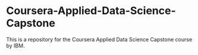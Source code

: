 # Coursera-Applied-Data-Science-Capstone
This is a repository for the Coursera Applied Data Science Capstone course by IBM.
